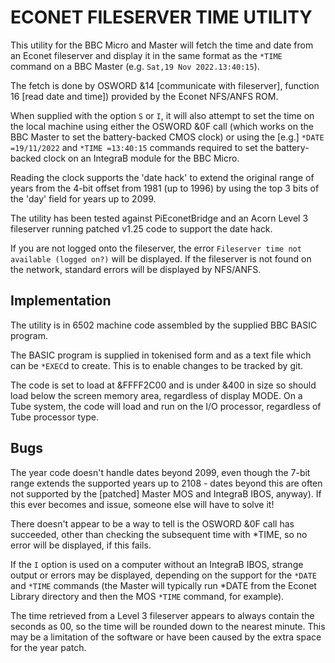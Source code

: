 ECONET FILESERVER TIME UTILITY
==============================

This utility for the BBC Micro and Master will fetch the time and date from an
Econet fileserver and display it in the same format as the `*TIME` command on
a BBC Master (e.g. `Sat,19 Nov 2022.13:40:15`).

The fetch is done by OSWORD &14 [communicate with fileserver], function 16
[read date and time]) provided by the Econet NFS/ANFS ROM.

When supplied with the option `S` or `I`, it will also attempt to set the
time on the local machine using either the OSWORD &0F call (which works on the
BBC Master to set the battery-backed CMOS clock) or using the [e.g.] `*DATE
=19/11/2022` and `*TIME =13:40:15` commands required to set the battery-backed
clock on an IntegraB module for the BBC Micro.

Reading the clock supports the 'date hack' to extend the original range of
years from the 4-bit offset from 1981 (up to 1996) by using the top 3 bits of
the 'day' field for years up to 2099.

The utility has been tested against PiEconetBridge and an Acorn Level 3
fileserver running patched v1.25 code to support the date hack.

If you are not logged onto the fileserver, the error `Fileserver time not
available (logged on?)` will be displayed.  If the fileserver is not found
on the network, standard errors will be displayed by NFS/ANFS.


Implementation
--------------

The utility is in 6502 machine code assembled by the supplied BBC BASIC
program.

The BASIC program is supplied in tokenised form and as a text file which can
be `*EXEC`d to create.  This is to enable changes to be tracked by git.

The code is set to load at &FFFF2C00 and is under &400 in size so should load
below the screen memory area, regardless of display MODE.  On a Tube system,
the code will load and run on the I/O processor, regardless of Tube processor
type.


Bugs
----

The year code doesn't handle dates beyond 2099, even though the 7-bit range
extends the supported years up to 2108 - dates beyond this are often not
supported by the [patched] Master MOS and IntegraB IBOS, anyway).  If this
ever becomes and issue, someone else will have to solve it!

There doesn't appear to be a way to tell is the OSWORD &0F call has succeeded,
other than checking the subsequent time with *TIME, so no error will be
displayed, if this fails.

If the `I` option is used on a computer without an IntegraB IBOS, strange
output or errors may be displayed, depending on the support for the `*DATE`
and `*TIME` commands (the Master will typically run *DATE from the Econet
Library directory and then the MOS `*TIME` command, for example).

The time retrieved from a Level 3 fileserver appears to always contain the
seconds as 00, so the time will be rounded down to the nearest minute.  This
may be a limitation of the software or have been caused by the extra space
for the year patch.
